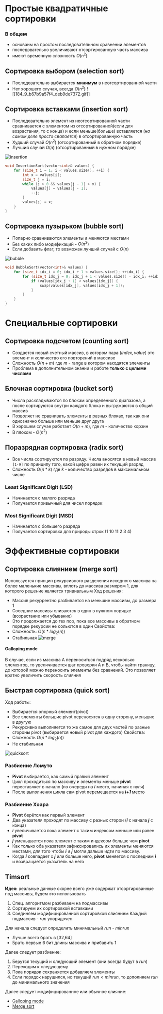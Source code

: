 # Простые квадратичные сортировки
### В общем

* основаны на простом последовательном сравнении элементов
* последовательно увеличивают отсортированную часть массива
* имеют временную сложность $O(n^2)$
## Сортировка выбором (selection sort)

* Последовательно выбирается __минимум__ в неотсортированной части
* Нет хорошего случая, всегда $O(n^2)$
![[184_9_b67b9a57f4_deb9de7372.gif]]
## Сортировка вставками (insertion sort)

* Последовательно элемент из неотсортированной части сравнивается с элементом из отсортированной(если для возрастания, то с конца) и если меньше(больше) вставляется (*на самом деле просто свапается*) в отсортированную часть 
* Худший случай $O(n^2)$ (отсортированный в обратном порядке)
* Лучший случай $O(n)$ (отсортированный в нужном порядке)

![insertion](/images/184_7_a71e9fe3fb_119defdcea.gif)
```c++
void InsertionSort(vector<int>& values) { 
	for (size_t i = 1; i < values.size(); ++i) { 
		int x = values[i]; 
		size_t j = i; 
		while (j > 0 && values[j - 1] > x) { 
			values[j] = values[j - 1]; 
			--j; 
		} 
		values[j] = x; 
	} 
}
```
## Сортировка пузырьком (bubble sort)

* Попарно сравниваются элементы и меняются местами
* Без каких либо модификаций - $O(n^2)$
* Если добавить флаг, то возможен лучший случай с $O(n)$

![bubble](/images/1_49e0bb0f63_63adb81133.gif)
```c++
void BubbleSort(vector<int>& values) {
	for (size_t idx_i = 0; idx_i + 1 < values.size(); ++idx_i) {
		for (size_t idx_j = 0; idx_j + 1 < values.size() - idx_i; ++idx_j) {
			if (values[idx_j + 1] < values[idx_j]) {
				swap(values[idx_j], values[idx_j + 1]); 
			} 
		} 
	} 
}
```

# Специальные сортировки
## Сортировка подсчетом (counting sort)

* Создается новый счетный массив, в котором пара $(index, value)$ это элемент и количество его повторений в массиве
* Сложность $O(n+m)$ где $m$ - range в котором находятся элементы
* Проблема в дополнительном знании и работе __только с целыми числами__
## Блочная сортировка (bucket sort)

* Числа раскладываются по блокам определенного диапазона, а после сортируются внутри каждого блока и выгружаются в общий массив
* Позволяет не сравнивать элементы в разных блоках, так как они однозначно больше или меньше друг друга
* В хорошем случае работает $O(n+m)$, где $m$ - количество корзин
* В плохом - $O(n^2)$

## Поразрядная сортировка (radix sort)

* Все числа сортируются по разряду. Числа вносятся в новый массив `[1-9]` по принципу того, какой цифре равен их текущий разряд
* Сложность $O(n*k)$ где $k$ - количество разрядов в максимальном числе
### Least Significant Digit (LSD)

* Начинается с малого разряда
* Получается привычный для чисел порядок
### Most Significant Digit (MSD)

* Начинается с большего разряда
* Получается сортировка для природы строк (1 10 11 2  3 4)
# Эффективные сортировки

## Сортировка слиянием (merge sort)

Используется принцип рекурсивного разделения исходного массива на более маленькие массивы, вплоть до массива размером 1, для которого решение является тривиальным
Ход решения:
* Массив рекуррентно разбивается на меньшие массивы, до размера 1
* Соседние массивы сливаются в один в нужном порядке (возрастание или убывание)
* Это продолжается до тех пор, пока все массивы в обратном порядке рекурсии не сольются в один
Свойства:
* Сложность: $O(n*log_2(n))$ 
* Стабильная
![merge](/images/184_13_2ce8dc5e4e_0721bebc5e.gif)
#### Galloping mode

В случае, если из массива A переноситься подряд несколько элементов, то увеличивается шаг проверки A и B, чтобы найти границу, до которой можно переносить элементы без сравнений. Это позволяет кратно увеличить скорость слияния
## Быстрая сортировка (quick sort)

Ход работы:
* Выбирается опорный элемент(pivot)
* Все элементы большие pivot переносятся в одну сторону, меньшие в другую
* Рекурсивно выполняется то же самое для двух частей по разные стороны pivot (выбирается новый pivot для каждого)
Свойства:
* Сложность $O(n*log_2(n))$ 
* Не стабильная


![quicksort](/images/184_11_3c7583c6cd_59878a71a8.gif)
### Разбиение Ломуто

* __Pivot__ выбирается, как самый правый элемент
* Цикл проходиться по массиву и элементы меньше __pivot__ переставляет в начало (по очереди на ___i___ место, начиная с нуля)
* После выполнения цикла сам pivot перемещается на ___i+1___ место

### Разбиение Хоара

* __Pivot__ берётся как первый элемент
* Два указателя проходят по массиву с разных сторон (___i___ с начала ___j___ с конца)
* ___i___ увеличивается пока элемент с таким индексом меньше или равен __pivot__
* ___j___ уменьшается пока элемент с таким индексом больше чем __pivot__
* Как только оба указателя зафиксировались их элементы меняются местами, для того чтобы ___i___ и ___j___ могли дальше идти по массиву.
* Когда ___i___ совпадает с ___j___ или больше него, __pivot__ меняется с последним ___i___ и возвращается указатель на него

## Timsort

**Идея:** реальные данные скорее всего уже содержат отсортированные под массивы, будем это использовать
1) Спец. алгоритмом разбиваем на подмассивы
2) Сортируем их сортировкой вставками
3) Соединяем модифицированной сортировкой слиянием
Каждый подмассив - $run$ упорядочен

Для начала следует определить минимальный $run$ - $minrun$ 
- Лучше всего брать в \[32,64\]
- Брать первые 6 бит длины массива и прибавить 1

Далее следует разбиение:
1) Берутся текущий и следующий элемент (они всегда будут в $run$)
2) Переходим к следующему
3) Пока порядок сохраняется добавляем элементы
4) Если порядок нарушился, но текущий $run < minrun$, то дополняем $run$ до минимального значения

Далее следует модифицированное или обычное слияние:
- [Galloping mode](#Galloping-mode)
- [Merge sort](#Сортировка-слиянием-(merge-sort))


